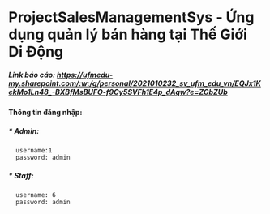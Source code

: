 # ProjectSalesManagementSys - Ứng dụng quản lý bán hàng tại Thế Giới Di Động
#####  Link báo cáo: https://ufmedu-my.sharepoint.com/:w:/g/personal/2021010232_sv_ufm_edu_vn/EQJx1KekMo1Ln48_-BXBfMsBUFO-f9Cy5SVFh1E4p_dAqw?e=ZGbZUb
#### Thông tin đăng nhập:
#####  * Admin: 
      username:1 
      password: admin
#####  * Staff: 
      username: 6 
      password: admin

